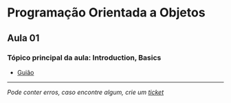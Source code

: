 # Programação Orientada a Objetos
## Aula 01
### Tópico principal da aula: Introduction, Basics

* [Guião](https://git.tiagorg.pt/TiagoRG/uaveiro-leci/src/branch/main/1ano/2semestre/poo/guides/POO-2021-aula01.pdf)

---
*Pode conter erros, caso encontre algum, crie um* [*ticket*](https://github.com/TiagoRG/uaveiro-leci/issues/new)
